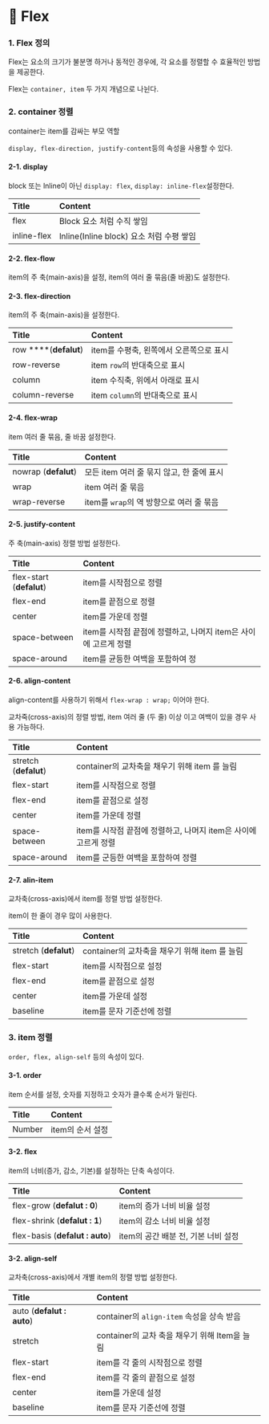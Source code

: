 # 📄 Flex

### 1. Flex 정의

Flex는 요소의 크기가 불분명 하거나 동적인 경우에, 각 요소를 정렬할 수 효율적인 방법을 제공한다.

Flex는 `container, item` 두 가지 개념으로 나뉜다. 

### 2. container 정렬

container는 item를 감싸는 부모 역할

`display, flex-direction, justify-content`등의 속성을 사용할 수 있다.

#### 2-1. display

block 또는 lnline이 아닌  `display: flex`, `display: inline-flex`설정한다.

| Title | Content |
| :--- | :--- |
| flex | Block 요소 처럼 수직 쌓임 |
| inline-flex | lnline\(Inline block\) 요소 처럼 수평 쌓임 |

#### 2-2. flex-flow

item의 주 축\(main-axis\)을 설정, item의 여러 줄 묶음\(줄 바꿈\)도 설정한다.

#### 2-3. flex-direction 

item의 주 축\(main-axis\)을 설정한다.

| Title | Content |
| :--- | :--- |
| row ****\(**defalut**\) | item를 수평축, 왼쪽에서 오른쪽으로 표시 |
| row-reverse | item `row`의 반대축으로 표시 |
|  column | item 수직축, 위에서 아래로 표시 |
| column-reverse | item `column`의 반대축으로 표시 |

#### 2-4. flex-wrap

item 여러 줄 묶음, 줄 바꿈 설정한다.

| Title | Content |
| :--- | :--- |
| nowrap \(**defalut**\) | 모든 item 여러 줄 묶지 않고, 한 줄에 표시 |
| wrap | item 여러 줄 묶음 |
| wrap-reverse | item를 `wrap`의 역 방향으로 여러 줄 묶음  |

#### 2-5. justify-content

주 축\(main-axis\) 정렬 방법 설정한다.

| Title | Content |
| :--- | :--- |
| flex-start \(**defalut**\) | item를 시작점으로 정렬 |
| flex-end | item를 끝점으로 정렬 |
| center | item를 가운데 정렬 |
| space-between | item를 시작점 끝점에 정렬하고, 나머지 item은 사이에 고르게 정렬 |
| space-around | item를 균등한 여백을 포함하여 정 |

#### 2-6. align-content 

align-content를 사용하기 위해서 `flex-wrap : wrap;` 이어야 한다.

교차죽\(cross-axis\)의 정렬 방법, item 여러 줄 \(두 줄\) 이상 이고 여백이 있을 경우 사용 가능하다.

| Title | Content |
| :--- | :--- |
| stretch \(**defalut**\) | container의 교차축을 채우기 위해 item 를 늘림 |
| flex-start | item를 시작점으로 정렬 |
| flex-end | item를 끝점으로 설정 |
| center | item를 가운데 정렬 |
| space-between | item를 시작점 끝점에 정렬하고, 나머지 item은 사이에 고르게 정렬 |
| space-around | item를 군등한 여백을 포함하여 정렬 |

####  2-7. alin-item

교차축\(cross-axis\)에서 item를 정렬 방법 설정한다.

item이 한 줄이 경우 많이 사용한다.

| Title | Content |
| :--- | :--- |
| stretch \(**defalut**\) | container의 교차축을 채우기 위해 item 를 늘림 |
| flex-start | item를 시작점으로 설정 |
| flex-end | item를 끝점으로 설정 |
| center | item를 가운데 설정 |
| baseline | item를 문자 기준선에 정렬 |

### 3. item 정렬

`order, flex, align-self` 등의 속성이 있다.

#### 3-1. order

item 순서를 설정, 숫자를 지정하고 숫자가 클수록 순서가 밀린다.

| Title | Content |
| :--- | :--- |
| Number | item의 순서 설정 |

#### 3-2. flex

item의 너비\(증가, 감소, 기본\)를 설정하는 단축 속성이다.

| Title | Content |
| :--- | :--- |
| flex-grow \(**defalut : 0**\) | item의 증가 너비 비율 설정 |
| flex-shrink \(**defalut : 1**\) | item의 감소 너비 비율 설정 |
| flex-basis \(**defalut : auto**\)  | item의 공간 배분 전, 기본 너비 설정 |

#### 3-2. align-self

교차축\(cross-axis\)에서 개별 item의 정렬 방법 설정한다.

| Title | Content |
| :--- | :--- |
| auto \(**defalut : auto**\) |  container의 `align-item` 속성을 상속 받음 |
| stretch | container의 교차 축을 채우기 위해 Item을 늘림 |
| flex-start | item를 각 줄의 시작점으로 정렬 |
| flex-end | item를 각 줄의 끝점으로 설정 |
| center | item를 가운데 설정 |
| baseline | item를 문자 기준선에 정렬 |

